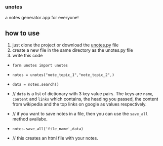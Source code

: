 ### unotes
a notes generator app for everyone!


## how to use
1) just clone the project or download the <a href='https'>unotes.py</a> file
2) create a new file in the same directory as the unotes.py file
3) write this code

- `form unotes import unotes`
- `notes = unotes("note_topic_1","note_topic_2",)`
- `data = notes.search()`
- // `data` is a list of dictionary with 3 key value pairs. The keys are `name`, `content` and `links` which contains, the heading you passed, the content from wikipedia and the top links on google as values respectively.

- // if you want to save notes in a file, then you can use the `save_all` method availabe.
- `notes.save_all('file_name',data)`
- // this creates an html file with your notes.